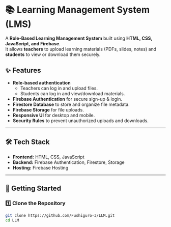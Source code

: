 # 📚 Learning Management System (LMS)

A **Role-Based Learning Management System** built using **HTML, CSS, JavaScript, and Firebase**.  
It allows **teachers** to upload learning materials (PDFs, slides, notes) and **students** to view or download them securely.  

## ✨ Features

- **Role-based authentication**
  - Teachers can log in and upload files.
  - Students can log in and view/download materials.
- **Firebase Authentication** for secure sign-up & login.
- **Firestore Database** to store and organize file metadata.
- **Firebase Storage** for file uploads.
- **Responsive UI** for desktop and mobile.
- **Security Rules** to prevent unauthorized uploads and downloads.

---

## 🛠️ Tech Stack

- **Frontend:** HTML, CSS, JavaScript
- **Backend:** Firebase Authentication, Firestore, Storage
- **Hosting:** Firebase Hosting

---

## 🚀 Getting Started

### 1️⃣ Clone the Repository
```bash
git clone https://github.com/Fushiguro-3/LLM.git
cd LLM
